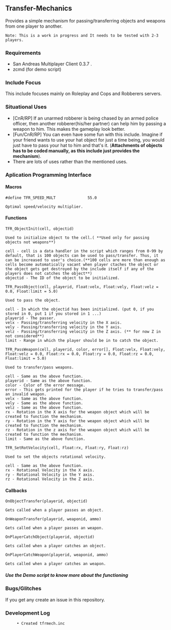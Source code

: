 ## Transfer-Mechanics

Provides a simple mechanism for passing/transferring objects and weapons from one player to another.

`Note: This is a work in progress and It needs to be tested with 2-3 players.`

### Requirements

* San Andreas Multiplayer Client 0.3.7 .
* zcmd (for demo script)

### Include Focus

This include focuses mainly on Roleplay and Cops and Robberers servers.

### Situational Uses

* [CnR/RP] If an unarmed robberer is being chased by an armed police officer, then another robberer(his/her partner) can help him by passing a weapon to him. This makes the gameplay look better.
* [Fun/CnR/RP] You can even have some fun with this include. Imagine if your friend wants to use your hat object for just a time being, you would just have to pass your hat to him and that's it. (**Attachments of objects has to be coded manually, as this include just provides the mechanism**).
* There are lots of uses rather than the mentioned uses.

### Aplication Programming Interface

#### Macros

```PAWN
#define TFR_SPEED_MULT           	55.0

Optimal speed/velocity multiplier.
```

#### Functions

 ```PAWN
TFR_ObjectInit(cell, objectid)

Used to initialize object to the cell.( **Used only for passing objects not weapons**)

cell - cell is a data handler in the script which ranges from 0-99 by default, that is 100 objects can be used to pass/transfer. Thus, it can be increased to user's choice.(**100 cells are more than enough as cells become automatically vacant when player ctaches the object or the object gets get destroyed by the include itself if any of the players does not catches the object**)
objectid - The ID of the object to be initialized.

```

 ```PAWN
TFR_PassObject(cell, playerid, Float:velx, Float:vely, Float:velz = 0.0, Float:limit = 5.0)
 
Used to pass the object.

cell - In which the objectid has been initialized. (put 0, if you stored in 0, put 1 if you stored in 1 ...)
playerid - The passer.
velx - Passing/transferring velocity in the X axis.
vely - Passing/transferring velocity in the Y axis.
velz - Passing/transferring velocity in the Z axis. (** for now Z in not considered**)
limit - Range in which the player should be in to catch the object.
```

```PAWN
TFR_PassWeapon(cell, playerid, color, error[], Float:velx, Float:vely, Float:velz = 0.0, Float:rx = 0.0, Float:ry = 0.0, Float:rz = 0.0, Float:limit = 5.0)

Used to transfer/pass weapons.

cell - Same as the above function.
playerid - Same as the above function.
color - Color of the error message.
error - This gets printed for the player if he tries to transfer/pass an invalid weapon.
velx - Same as the above function.
vely - Same as the above function.
velz - Same as the above function.
rx - Rotation in the X axis for the weapon object which will be created to function the mechanism.
ry - Rotation in the Y axis for the weapon object which will be created to function the mechanism.
rz - Rotation in the z axis for the weapon object which will be created to function the mechanism.
limit - Same as the above function.
```

```PAWN
TFR_SetRotVelocity(cell, Float:rx, Float:ry, Float:rz)

Used to set the objects rotational velocity.

cell - Same as the above function.
rx - Rotational Velocity in the X axis.
ry - Rotational Velocity in the Y axis.
rz - Rotational Velocity in the Z axis.
```

#### Callbacks

```PAWN
OnObjectTransfer(playerid, objectid)

Gets called when a player passes an object.
```

```PAWN
OnWeaponTransfer(playerid, weaponid, ammo)

Gets called when a player passes an weapon.
```

```PAWN
OnPlayerCatchObject(playerid, objectid)

Gets called when a player catches an object.
```

```PAWN
OnPlayerCatchWeapon(playerid, weaponid, ammo)

Gets called when a player catches an weapon.
```

##### Use the Demo script to know more about the functioning

### Bugs/Glitches

If you get any create an issue in this repository.

### Development Log

`     • Created tfrmech.inc`
